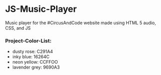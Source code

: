 # JS-Music-Player

Music player for the #CircusAndCode website made using HTML 5 audio, CSS, and JS

### Project-Color-List:

- dusty rose: C291A4
- inky blue: 16264C
- neon yellow: CCFFOO
- lavender grey: 9690A3

